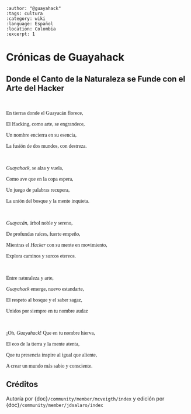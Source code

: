 ```{post} 2023-07-29
:author: "@guayahack"
:tags: cultura
:category: wiki
:language: Español
:location: Colombia
:excerpt: 1
```

# Crónicas de Guayahack

## Donde el Canto de la Naturaleza se Funde con el Arte del Hacker

<br/>

<span style="font-family: Space Mono;">

En tierras donde el Guayacán florece,

El Hacking, como arte, se engrandece,

Un nombre encierra en su esencia,

La fusión de dos mundos, con destreza.

<br/>

*Guayahack*, se alza y vuela,

Como ave que en la copa espera,

Un juego de palabras recupera,

La unión del bosque y la mente inquieta.

<br/>

*Guayacán*, árbol noble y sereno,

De profundas raíces, fuerte empeño,

Mientras el *Hacker* con su mente en movimiento,

Explora caminos y surcos etereos.

<br/>

Entre naturaleza y arte,

*Guayahack* emerge, nuevo estandarte,

El respeto al bosque y el saber sagaz,

Unidos por siempre en tu nombre audaz

<br/>

¡Oh, *Guayahack*! Que en tu nombre hierva,

El eco de la tierra y la mente atenta,

Que tu presencia inspire al igual que aliente,

A crear un mundo más sabio y consciente.

</span>

## Créditos

Autoría por {doc}`/community/member/mcveigth/index` y edición por {doc}`/community/member/jdsalaro/index`
